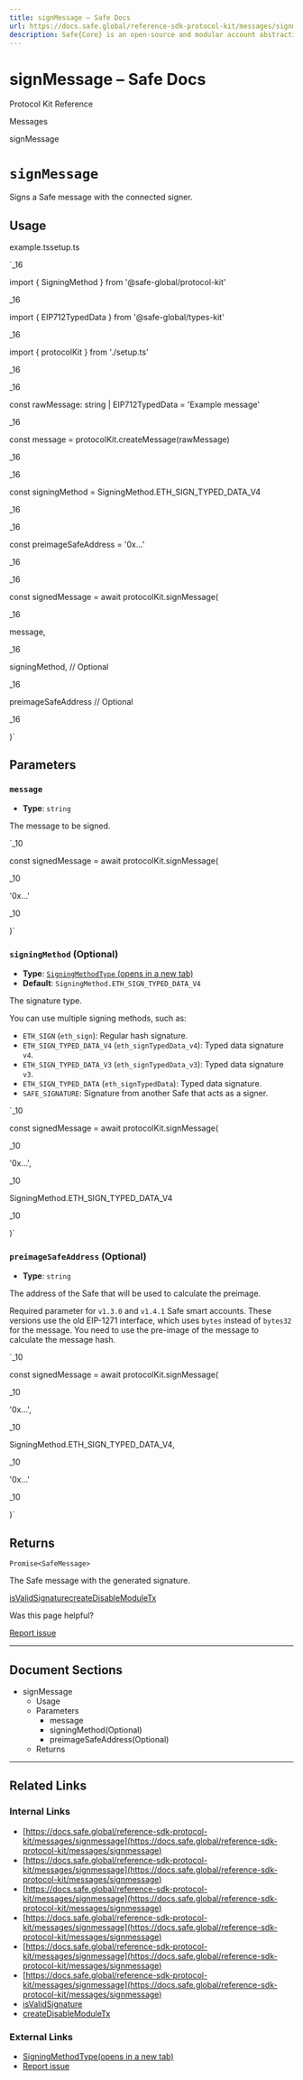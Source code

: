 ```yaml
---
title: signMessage – Safe Docs
url: https://docs.safe.global/reference-sdk-protocol-kit/messages/signmessage
description: Safe{Core} is an open-source and modular account abstraction stack. Learn about its features and how to use it.
---
```


# signMessage – Safe Docs

Protocol Kit Reference

Messages

signMessage

# `signMessage`

Signs a Safe message with the connected signer.

## Usage



example.tssetup.ts

`_16

import { SigningMethod } from '@safe-global/protocol-kit'

_16

import { EIP712TypedData } from '@safe-global/types-kit'

_16

import { protocolKit } from './setup.ts'

_16

_16

const rawMessage: string | EIP712TypedData = 'Example message'

_16

const message = protocolKit.createMessage(rawMessage)

_16

_16

const signingMethod = SigningMethod.ETH_SIGN_TYPED_DATA_V4

_16

_16

const preimageSafeAddress = '0x...'

_16

_16

const signedMessage = await protocolKit.signMessage(

_16

message,

_16

signingMethod, // Optional

_16

preimageSafeAddress // Optional

_16

)`

## Parameters

### `message`

- **Type**: `string`

The message to be signed.

`_10

const signedMessage = await protocolKit.signMessage(

_10

'0x...'

_10

)`

### `signingMethod` (Optional)

- **Type**: [`SigningMethodType` (opens in a new tab)](https://github.com/safe-global/safe-core-sdk/blob/main/packages/protocol-kit/src/types/signing.ts#L9)
- **Default**: `SigningMethod.ETH_SIGN_TYPED_DATA_V4`

The signature type.

You can use multiple signing methods, such as:

- `ETH_SIGN` (`eth_sign`): Regular hash signature.
- `ETH_SIGN_TYPED_DATA_V4` (`eth_signTypedData_v4`): Typed data signature `v4`.
- `ETH_SIGN_TYPED_DATA_V3` (`eth_signTypedData_v3`): Typed data signature `v3`.
- `ETH_SIGN_TYPED_DATA` (`eth_signTypedData`): Typed data signature.
- `SAFE_SIGNATURE`: Signature from another Safe that acts as a signer.

`_10

const signedMessage = await protocolKit.signMessage(

_10

'0x...',

_10

SigningMethod.ETH_SIGN_TYPED_DATA_V4

_10

)`

### `preimageSafeAddress` (Optional)

- **Type**: `string`

The address of the Safe that will be used to calculate the preimage.

Required parameter for `v1.3.0` and `v1.4.1` Safe smart accounts. These versions use the old EIP-1271 interface, which uses `bytes` instead of `bytes32` for the message. You need to use the pre-image of the message to calculate the message hash.

`_10

const signedMessage = await protocolKit.signMessage(

_10

'0x...',

_10

SigningMethod.ETH_SIGN_TYPED_DATA_V4,

_10

'0x...'

_10

)`

## Returns

`Promise<SafeMessage>`

The Safe message with the generated signature.

[isValidSignature](/reference-sdk-protocol-kit/messages/isvalidsignature "isValidSignature")[createDisableModuleTx](/reference-sdk-protocol-kit/safe-modules/createdisablemoduletx "createDisableModuleTx")

Was this page helpful?

[Report issue](https://github.com/safe-global/safe-docs/issues/new?assignees=&labels=nextra-feedback&projects=&template=nextra-feedback.yml&title=%5BFeedback%5D+)

---

## Document Sections

- signMessage
  - Usage
  - Parameters
    - message
    - signingMethod(Optional)
    - preimageSafeAddress(Optional)
  - Returns

---

## Related Links

### Internal Links

- [https://docs.safe.global/reference-sdk-protocol-kit/messages/signmessage](https://docs.safe.global/reference-sdk-protocol-kit/messages/signmessage)
- [https://docs.safe.global/reference-sdk-protocol-kit/messages/signmessage](https://docs.safe.global/reference-sdk-protocol-kit/messages/signmessage)
- [https://docs.safe.global/reference-sdk-protocol-kit/messages/signmessage](https://docs.safe.global/reference-sdk-protocol-kit/messages/signmessage)
- [https://docs.safe.global/reference-sdk-protocol-kit/messages/signmessage](https://docs.safe.global/reference-sdk-protocol-kit/messages/signmessage)
- [https://docs.safe.global/reference-sdk-protocol-kit/messages/signmessage](https://docs.safe.global/reference-sdk-protocol-kit/messages/signmessage)
- [https://docs.safe.global/reference-sdk-protocol-kit/messages/signmessage](https://docs.safe.global/reference-sdk-protocol-kit/messages/signmessage)
- [isValidSignature](https://docs.safe.global/reference-sdk-protocol-kit/messages/isvalidsignature)
- [createDisableModuleTx](https://docs.safe.global/reference-sdk-protocol-kit/safe-modules/createdisablemoduletx)

### External Links

- [SigningMethodType(opens in a new tab)](https://github.com/safe-global/safe-core-sdk/blob/main/packages/protocol-kit/src/types/signing.ts)
- [Report issue](https://github.com/safe-global/safe-docs/issues/new?assignees=&labels=nextra-feedback&projects=&template=nextra-feedback.yml&title=%5BFeedback%5D+)
